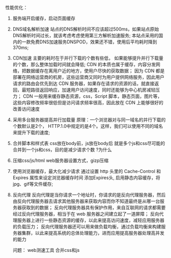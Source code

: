 性能优化：
1. 服务端开启缓存，启动页面缓存

2. DNS域名解析加速
    站点的DNS解析时间不应该超过500ms，如果站点原始DNS解析时间过长，就该考虑考虑使用第三方解析加速服务;
    本站点采用的国内的一款免费DNS加速服务DNSPOD，效果还不错，使用后平均耗时降到370ms;
3. CDN加速
    主要的耗时在于并行下载的个数有些低，
    如果能够提升并行下载量的个数，那么整体加载时间就会降低;
    CDN 的本质也属于缓存，内容分发网络，把数据缓存在离用户近的地方，使用户尽快的获取数据；
    因为 CDN 都是部署在网络运营商的机房，这些运营商又同时为用户提供网络服务，因此用户请求的路由会优先到达 CDN 服务器，如果存在请求的资源的话，就直接返回，最短路径返回响应，加速用户访问速度，同时还能够为中心机房减轻压力；
CDN 一般用来缓存静态资源，css，Script 脚本，静态页面，图片等，这些内容修改频率很低但是访问请求频率很高，因此放在 CDN 上能够很好的改善访问速度

4. 采用多台服务器提高并行加载量
    原理：一个浏览器对与同一域名的并行下载的个数默认是2个， HTTP.1.0中规定的是4个。这样，我们可以使用不同的域名来提升下载的速度;
5. 合并脚本和样式表
   css放在body前，js放在body后
   就是多个js和css尽可能的合并到一个js和css，目的是减少请求个数
   ?为什么
6. 压缩css/js/html
   web服务器设置方式，gizp压缩
7. 使用浏览器缓存，最大化减少请求
    通过设置 http 头里的 Cache-Control 和 Expires 属性来设定浏览器缓存时间
    添加Expires头, 启用静态内容缓存，将jpg、gif等文件缓存;
8. 反向代理
   反向代理是当你请求一个地址时，你请求的是反向代理服务器，然后由反向代理服务器去请求其他服务器来获取内容而你不知道最终是从哪一台服务器获取到的数据；
   反向代理服务器具有保护作用，来自互联网的请求都需要经过反向代理服务器，相当于在 web 服务器之间建立起了一道屏障；
   反向代理服务器上进行一些静态资源的缓存，以此来提高访问速度，减轻应用服务器的负载压力；
   反向代理服务器还可以用来做负载均衡，通过负载均衡来构建服务器集群，以此来提高系统的总体处理能力，进而应用提高服务器处理高并发的能力


   问题： 
   web测速工具
   合并css和js